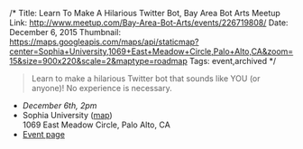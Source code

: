 /*
Title: Learn To Make A Hilarious Twitter Bot, Bay Area Bot Arts Meetup
Link: http://www.meetup.com/Bay-Area-Bot-Arts/events/226719808/
Date: December 6, 2015
Thumbnail: https://maps.googleapis.com/maps/api/staticmap?center=Sophia+University,1069+East+Meadow+Circle,Palo+Alto,CA&zoom=15&size=900x220&scale=2&maptype=roadmap
Tags: event,archived
*/

> Learn to make a hilarious Twitter bot that sounds like YOU (or anyone)! No experience is necessary.

- _December 6th, 2pm_
- Sophia University ([map](https://www.google.com/maps/dir/Current+Location/Sophia+University,1069+East+Meadow+Circle,Palo+Alto,CA))<br/>
1069 East Meadow Circle, Palo Alto, CA
- [Event page](http://www.meetup.com/Bay-Area-Bot-Arts/events/226719808/)

